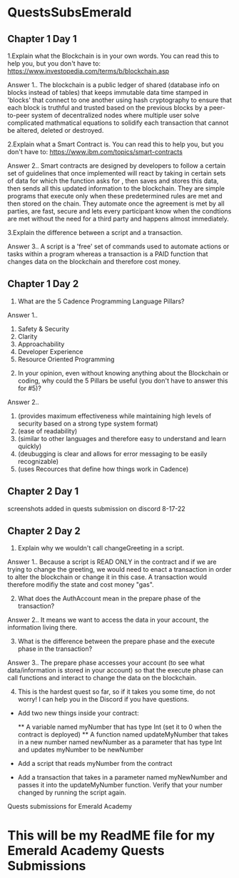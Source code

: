 # QuestsSubsEmerald

## Chapter 1 Day 1

1.Explain what the Blockchain is in your own words. You can read this to help you, but you don't have to: https://www.investopedia.com/terms/b/blockchain.asp

Answer 1.. The blockchain is a public ledger of shared (database info on blocks instead of tables) that keeps immutable data time stamped in 'blocks' that connect to one another using hash cryptography to ensure that each block is truthful and trusted based on the previous blocks by a peer-to-peer system of decentralized nodes where multiple user solve complicated mathmatical equations to solidify each transaction that cannot be altered, deleted or destroyed.

2.Explain what a Smart Contract is. You can read this to help you, but you don't have to: https://www.ibm.com/topics/smart-contracts

Answer 2.. Smart contracts are designed by developers to follow a certain set of guidelines that once implemented will react by taking in certain sets of data for which the function asks for , then saves and stores this data, then sends all this updated information to the blockchain. They are simple programs that execute only when these predetermined rules are met and then stored on the chain. They automate once the agreement is met by all parties, are fast, secure and lets every participant know when the condtions are met without the need for a third party and happens almost immediately. 

3.Explain the difference between a script and a transaction.

Answer 3.. A script is a 'free' set of commands used to automate actions or tasks within a program whereas a transaction is a PAID function that changes data on the blockchain and therefore cost money.

## Chapter 1 Day 2

1. What are the 5 Cadence Programming Language Pillars?

Answer 1..

1) Safety & Security
2) Clarity
3) Approachability
4) Developer Experience
5) Resource Oriented Programming 

2. In your opinion, even without knowing anything about the Blockchain or coding, why could the 5 Pillars be useful (you don't have to answer this for #5)?

Answer 2..
1) (provides maximum effectiveness while maintaining high levels of security based on a strong type system format)
2) (ease of readability)
3) (similar to other languages and therefore easy to understand and learn quickly)
4) (deubugging is clear and allows for error messaging to be easily recognizable)
5) (uses Recources that define how things work in Cadence)

## Chapter 2 Day 1

screenshots added in quests submission on discord 8-17-22

## Chapter 2 Day 2

1. Explain why we wouldn't call changeGreeting in a script.

Answer 1..  Because a script is READ ONLY in the contract and if we are trying to change the greeting, we would need to enact a transaction in order to alter the blockchain or change it in this case. A transaction would therefore modifiy the state and cost money "gas".

2. What does the AuthAccount mean in the prepare phase of the transaction?

Answer 2..  It means we want to access the data in your account, the information living there.

3. What is the difference between the prepare phase and the execute phase in the transaction?

Answer 3..  The prepare phase accesses your account (to see what data/information is stored in your account) so that the execute phase can call functions and interact to change the data on the blockchain.

4. This is the hardest quest so far, so if it takes you some time, do not worry! I can help you in the Discord if you have questions.

* Add two new things inside your contract:

    ** A variable named myNumber that has type Int (set it to 0 when the contract is deployed)
    ** A function named updateMyNumber that takes in a new number named newNumber as a parameter that has type Int and updates myNumber to be newNumber
* Add a script that reads myNumber from the contract

* Add a transaction that takes in a parameter named myNewNumber and passes it into the updateMyNumber function. Verify that your number changed by running the script again.























Quests submissions for Emerald Academy 
# This will be my ReadME file for my Emerald Academy Quests Submissions
